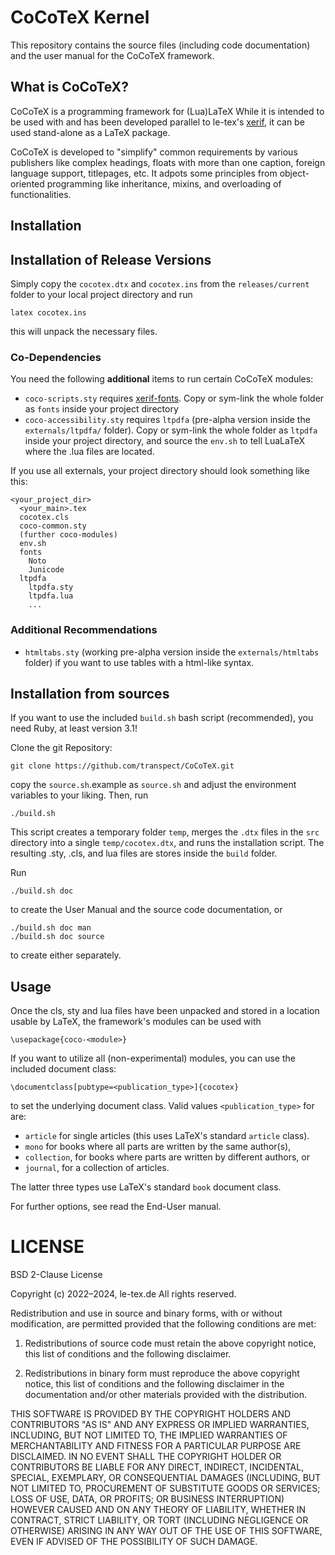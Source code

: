 # CoCoTeX Kernel #

This repository contains the source files (including code
documentation) and the user manual for the CoCoTeX framework.

## What is CoCoTeX? ##

CoCoTeX is a programming framework for (Lua)LaTeX While it is intended
to be used with and has been developed parallel to le-tex's
[xerif](https://github.com/transpect/xerif), it can be used
stand-alone as a LaTeX package.

CoCoTeX is developed to "simplify" common requirements by various
publishers like complex headings, floats with more than one caption,
foreign language support, titlepages, etc. It adpots some principles
from object-oriented programming like inheritance, mixins, and
overloading of functionalities.

## Installation ##

## Installation of Release Versions ##

Simply copy the `cocotex.dtx` and `cocotex.ins` from the
`releases/current` folder to your local project directory and run

```
latex cocotex.ins
```
this will unpack the necessary files.

### Co-Dependencies ###

You need the following **additional** items to run certain CoCoTeX modules:
* `coco-scripts.sty` requires
  [xerif-fonts](https://subversion.le-tex.de/common/xerif-fonts/). Copy
  or sym-link the whole folder as `fonts` inside your project
  directory
* `coco-accessibility.sty` requires `ltpdfa` (pre-alpha version inside
  the `externals/ltpdfa/` folder). Copy or sym-link the whole folder
  as `ltpdfa` inside your project directory, and source the `env.sh`
  to tell LuaLaTeX where the .lua files are located.

If you use all externals, your project directory should look something
like this:

```
<your_project_dir>
  <your_main>.tex
  cocotex.cls
  coco-common.sty
  (further coco-modules)
  env.sh
  fonts
    Noto
	Junicode
  ltpdfa
    ltpdfa.sty
	ltpdfa.lua
	...
```

### Additional Recommendations ###

* `htmltabs.sty` (working pre-alpha version inside the
  `externals/htmltabs` folder) if you want to use tables with a
  html-like syntax.

## Installation from sources ##

If you want to use the included `build.sh` bash script (recommended),
you need Ruby, at least version 3.1!

Clone the git Repository:

```
git clone https://github.com/transpect/CoCoTeX.git
```

copy the `source.sh`.example as `source.sh` and adjust the environment
variables to your liking. Then, run

```
./build.sh
```

This script creates a temporary folder `temp`, merges the `.dtx` files
in the `src` directory into a single `temp/cocotex.dtx`, and runs the
installation script. The resulting .sty, .cls, and lua files are
stores inside the `build` folder.

Run
```
./build.sh doc
```
to create the User Manual and the source code documentation, or
```
./build.sh doc man
./build.sh doc source
```
to create either separately.


## Usage ##

Once the cls, sty and lua files have been unpacked and stored in a
location usable by LaTeX, the framework's modules can be used with
```
\usepackage{coco-<module>}
```
If you want to utilize all (non-experimental) modules, you can use the included document class:
```
\documentclass[pubtype=<publication_type>]{cocotex}
```
to set the underlying document class. Valid values `<publication_type>` for are:
* `article` for single articles (this uses LaTeX's standard `article` class).
* `mono` for books where all parts are written by the same author(s),
* `collection`, for books where parts are written by different authors, or
* `journal`, for a collection of articles.

The latter three types use LaTeX's standard `book` document class.

For further options, see read the End-User manual.

# LICENSE #

BSD 2-Clause License

Copyright (c) 2022–2024, le-tex.de
All rights reserved.

Redistribution and use in source and binary forms, with or without
modification, are permitted provided that the following conditions are met:

1. Redistributions of source code must retain the above copyright notice, this
   list of conditions and the following disclaimer.

2. Redistributions in binary form must reproduce the above copyright notice,
   this list of conditions and the following disclaimer in the documentation
   and/or other materials provided with the distribution.

THIS SOFTWARE IS PROVIDED BY THE COPYRIGHT HOLDERS AND CONTRIBUTORS "AS IS"
AND ANY EXPRESS OR IMPLIED WARRANTIES, INCLUDING, BUT NOT LIMITED TO, THE
IMPLIED WARRANTIES OF MERCHANTABILITY AND FITNESS FOR A PARTICULAR PURPOSE ARE
DISCLAIMED. IN NO EVENT SHALL THE COPYRIGHT HOLDER OR CONTRIBUTORS BE LIABLE
FOR ANY DIRECT, INDIRECT, INCIDENTAL, SPECIAL, EXEMPLARY, OR CONSEQUENTIAL
DAMAGES (INCLUDING, BUT NOT LIMITED TO, PROCUREMENT OF SUBSTITUTE GOODS OR
SERVICES; LOSS OF USE, DATA, OR PROFITS; OR BUSINESS INTERRUPTION) HOWEVER
CAUSED AND ON ANY THEORY OF LIABILITY, WHETHER IN CONTRACT, STRICT LIABILITY,
OR TORT (INCLUDING NEGLIGENCE OR OTHERWISE) ARISING IN ANY WAY OUT OF THE USE
OF THIS SOFTWARE, EVEN IF ADVISED OF THE POSSIBILITY OF SUCH DAMAGE.
